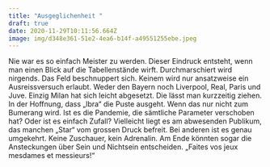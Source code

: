 ```yaml
---
title: "Ausgeglichenheit "
draft: true
date: 2020-11-29T10:11:56.664Z
image: img/d348e361-51e2-4ea6-b14f-a49551255ebe.jpeg
---
```

Nie war es so einfach Meister zu werden. Dieser Eindruck entsteht, wenn man einen Blick auf die Tabellenstände wirft. Durchmarschiert wird nirgends. Das Feld beschnuppert sich. Keinem wird nur ansatzweise ein Ausreissversuch erlaubt. Weder den Bayern noch Liverpool, Real, Paris und Juve. Einzig Milan hat sich leicht abgesetzt. Die lässt man kurzzeitig ziehen. In der Hoffnung, dass „Ibra“ die Puste ausgeht. Wenn das nur nicht zum Bumerang wird. Ist es  die Pandemie, die sämtliche Parameter verschoben hat? Oder ist es einfach Zufall? Vielleicht liegt es am abwesenden Publikum, das manchen „Star“ vom grossen Druck befreit. Bei anderen ist es genau umgekehrt. Keine Zuschauer, kein Adrenalin. Am Ende könnten sogar die Ansteckungen  über Sein und Nichtsein entscheiden. „Faites vos jeux mesdames et messieurs!“